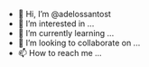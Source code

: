 - 👋 Hi, I’m @adelossantost
- 👀 I’m interested in ...
- 🌱 I’m currently learning ...
- 💞️ I’m looking to collaborate on ...
- 📫 How to reach me ...

<!---
adelossantost/adelossantost is a ✨ special ✨ repository because its `README.md` (this file) appears on your GitHub profile.
You can click the Preview link to take a look at your changes.
--->
